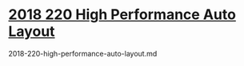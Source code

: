 


# [2018 220 High Performance Auto Layout](https://developer.apple.com/videos/play/wwdc2018/220)

2018-220-high-performance-auto-layout.md
